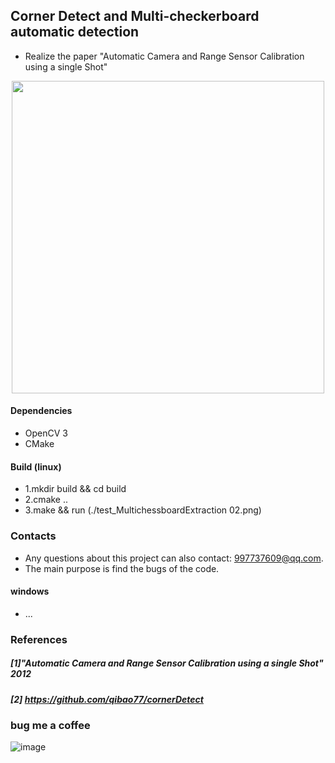 ## Corner Detect and Multi-checkerboard automatic detection 
- Realize the paper "Automatic Camera and Range Sensor Calibration using a single Shot"

<p align="center">
<img src="result02.png" width="500"> 
</p>

#### Dependencies
- OpenCV 3 
- CMake
#### Build (linux)
- 1.mkdir build && cd build
- 2.cmake ..
- 3.make && run (./test_MultichessboardExtraction 02.png)
### Contacts
- Any questions about this project can also contact: 997737609@qq.com.
- The main purpose is find the bugs of the code.

#### windows 
- ...


### References
##### [1]"Automatic Camera and Range Sensor Calibration using a single Shot" 2012

##### [2] https://github.com/qibao77/cornerDetect

### bug me a coffee
![image](https://github.com/user-attachments/assets/69eb0b6e-df0f-423c-9230-622858789f1b)





